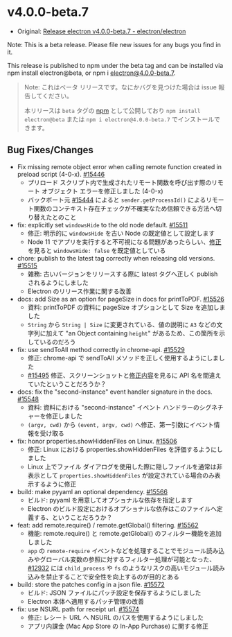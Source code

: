 # v4.0.0-beta.7

* Original: [Release electron v4.0.0-beta.7 - electron/electron](https://github.com/electron/electron/releases/tag/v4.0.0-beta.7)

Note: This is a beta release. Please file new issues for any bugs you find in it.

This release is published to npm under the beta tag and can be installed via npm install electron@beta, or npm i electron@4.0.0-beta.7.

> Note: これはベータ リリースです。なにかバグを見つけた場合は issue 報告してください。
>
> 本リリースは `beta` タグの [npm](https://www.npmjs.com/package/electron) として公開しており `npm install electron@beta` または `npm i electron@4.0.0-beta.7` でインストールできます。

## Bug Fixes/Changes

* Fix missing remote object error when calling remote function created in preload script (4-0-x). [#15446](https://github.com/electron/electron/pull/15446)
  * プリロード スクリプト内で生成されたリモート関数を呼び出す際のリモート オブジェクト エラーを修正しました (4-0-x)
  * バックポート元 [#15444](https://github.com/electron/electron/pull/15444) によると `sender.getProcessId()` によるリモート関数のコンテキスト存在チェックが不確実なため信頼できる方法へ切り替えたとのこと
* fix: explicitly set `windowsHide` to the old node default. [#15511](https://github.com/electron/electron/pull/15511)
  * 修正: 明示的に `windowsHide` を古い Node の既定値として設定します
  * Node 11 でアプリを実行すると不可視になる問題があったらしい、[修正](https://github.com/electron/electron/pull/15514/files)を見ると `windowsHide: false` を既定値としている
* chore: publish to the latest tag correctly when releasing old versions. [#15515](https://github.com/electron/electron/pull/15515)
  * 雑務: 古いバージョンをリリースする際に latest タグへ正しく publish されるようにしました
  * Electron のリリース作業に関する改善
* docs: add Size as an option for pageSize in docs for printToPDF. [#15526](https://github.com/electron/electron/pull/15526)
  * 資料: printToPDF の資料に pageSize オプションとして Size を追加しました
  * `String` から `String | Size` に変更されている、値の説明に `A3` などの文字列に加えて "an Object containing `height`" があるため、この箇所を示しているのだろう
* fix: use sendToAll method correctly in chrome-api. [#15529](https://github.com/electron/electron/pull/15529)
  * 修正: chrome-api で sendToAll メソッドを正しく使用するようにしました
  * [#15495](https://github.com/electron/electron/issues/15495) 修正、スクリーンショットと[修正内容](https://github.com/electron/electron/pull/15518/files)を見るに API 名を間違えていたということだろうか？
* docs: fix the "second-instance" event handler signature in the docs. [#15548](https://github.com/electron/electron/pull/15548)
  * 資料: 資料における "second-instance" イベント ハンドラーのシグネチャーを修正しました
  * `(argv, cwd)` から `(event, argv, cwd)` へ修正、第一引数にイベント情報を受け取る
* fix: honor properties.showHiddenFiles on Linux. [#15506](https://github.com/electron/electron/pull/15506)
  * 修正: Linux における properties.showHiddenFiles を評価するようにしました
  * Linux 上でファイル ダイアログを使用した際に隠しファイルを通常は非表示として `properties.showHiddenFiles` が設定されている場合のみ表示するように修正
* build: make pyyaml an optional dependency. [#15566](https://github.com/electron/electron/pull/15566)
  * ビルド: pyyaml を用意してオプショナルな依存を指定します
  * Electron のビルド設定におけるオプショナルな依存はこのファイルへ定義する、ということだろうか？
* feat: add remote.require() / remote.getGlobal() filtering. [#15562](https://github.com/electron/electron/pull/15562)
  * 機能: remote.require() と remote.getGlobal() のフィルター機能を追加しました
  * `app` の `remote-require` イベントなどを処理することでモジュール読み込みやグローバル変数の参照に対するフィルター処理が可能となった、[#12932](https://github.com/electron/electron/issues/12932) には `child_process` や `fs` のようなリスクの高いモジュール読み込みを禁止することで安全性を向上するのが目的とある
* build: store the patches config in a json file. [#15572](https://github.com/electron/electron/pull/15572)
  * ビルド: JSON ファイルにパッチ設定を保存するようにしました
  * Electron 本体へ適用するパッチ管理の改善
* fix: use NSURL path for receipt url. [#15574](https://github.com/electron/electron/pull/15574)
  * 修正: レシート URL へ NSURL のパスを使用するようにしました
  * アプリ内課金 (Mac App Store の In-App Purchase) に関する修正
